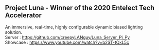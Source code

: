 ## Project Luna - Winner of the 2020 Entelect Tech Accelerator  
An immersive, real-time, highly configurable dynamic biased lighting solution.  
Server : https://github.com/creepyLANguy/Luna_Server_Pi_Py  
Showcase : https://www.youtube.com/watch?v=b2ST-tOkL5c  
